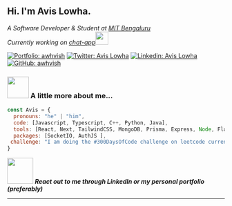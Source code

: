 <h2> Hi. I'm Avis Lowha. </h2>
<p><em>A Software Developer & Student at <a href="https://www.manipal.edu/mu/campuses/mahe-bengaluru/academics/institution-list/mitblr.html">MIT Bengaluru</a></br>Currently working on <a href="https://www.github.com/awhvish/chat-app">chat-app</a><img src="https://media.giphy.com/media/WUlplcMpOCEmTGBtBW/giphy.gif" width="30"> 
</em></p>

[![Portfolio: awhvish](https://img.shields.io/badge/My%20Portfolio%20-20B2AA?style=for-the-badge)](https://awhvish.vercel.app)
[![Twitter: Avis Lowha](https://img.shields.io/twitter/follow/awhvish?style=social)](https://x.com/awhvish)
[![Linkedin: Avis Lowha](https://img.shields.io/badge/-Avis_Lowha-blue?style=flat-square&logo=Linkedin&logoColor=white&link=https://www.linkedin.com/in/thaianebraga/)](linkedin.com/in/avis-lowha-278aa1159/)
[![GitHub: awhvish](https://img.shields.io/github/followers/awhvish?label=follow&style=social)](https://github.com/awhvish)


### <img src="https://media.giphy.com/media/VgCDAzcKvsR6OM0uWg/giphy.gif" width="50"> A little more about me...  

```javascript
const Avis = {
  pronouns: "he" | "him",
  code: [Javascript, Typescript, C++, Python, Java],
  tools: [React, Next, TailwindCSS, MongoDB, Prisma, Express, Node, Flask],
  packages: [SocketIO, AuthJS ],
 challenge: "I am doing the #300DaysOfCode challenge on leetcode currently"
}
```

<img src="https://media.giphy.com/media/LnQjpWaON8nhr21vNW/giphy.gif" width="60"> <em><b>React out to me through LinkedIn or my personal portfolio (preferably) </b> </em>

---

